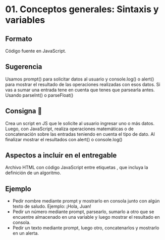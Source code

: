 # 01. Conceptos generales: Sintaxis y variables

## Formato
Código fuente en JavaScript. 

## Sugerencia
Usamos prompt() para solicitar datos al usuario y console.log() o alert() para mostrar el resultado de las operaciones realizadas con esos datos. 
Si vas a sumar una entrada tene en cuenta que tenes que parsearla antes. Usando parseInt() o parseFloat() 
 
## Consigna 📝
Crea un script en JS que le solicite al usuario ingresar uno o más datos. Luego, con JavaScript, realiza operaciones matemáticas o de concatenación sobre las entradas teniendo en cuenta el tipo de dato. Al finalizar mostrar el resultados con alert() o console.log()

## Aspectos a incluir en el entregable
Archivo HTML con código JavaScript entre etiquetas <script></script>, que incluya la definición de un algoritmo.

## Ejemplo
- Pedir nombre mediante prompt y mostrarlo en consola junto con algún texto de saludo. Ejemplo:  ¡Hola, Juan!
- Pedir un número mediante prompt, parsearlo, sumarlo a otro que se encuentre almacenado en una variable y luego mostrar el resultado en consola.
- Pedir un texto mediante prompt, luego otro, concatenarlos y mostrarlo en un alerta.
